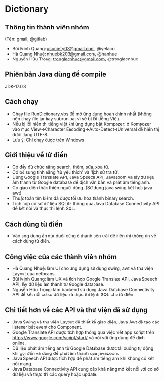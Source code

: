 # Dictionary



## Thông tin thành viên nhóm
(Tên: gmail, @gitlab)
- Bùi Minh Quang: usociety03@gmail.com, @yelaco
- Hà Quang Nhuệ: nhuebk203@gmail.com, @hanhue
- Nguyễn Hữu Trong: tronglacnhue@gmail.com, @tronglacnhue

## Phiên bản Java dùng để compile
JDK-17.0.3

## Cách chạy

- Chạy file RunDictionary.vbs để mở ứng dụng hoàn chỉnh nhất (không nên chạy file jar hay subrun.bat vì sẽ bị lỗi tiếng Việt).
- Nếu bị lỗi hiển thị tiếng việt khi ứng dụng bật Kompozer: ở Kompozer vào mục View->Character Encoding->Auto-Detect->Universal để hiển thị dưới dạng UTF-8.
- Lưu ý: Chỉ chạy được trên Windows

## Giới thiệu về từ điển

- Có đầy đủ chức năng search, thêm, sửa, xóa từ.
- Có bổ sung tính năng 'từ yêu thích' và 'lịch sử tra từ'.
- Dùng Google Translate API, Java Speech API, Javazoom và lấy dữ liệu âm thanh từ Google database để dịch văn bản và phát âm tiếng anh.
- Có giao diện thân thiện người dùng. (Sử dụng java swing kết hợp java awt)
- Thuật toán tìm kiếm đã được tối ưu hóa thành binary search.
- Tích hợp cơ sở dữ liệu SQLite thông qua Java Database Connectivity API để kết nối và thực thi lệnh SQL.
## Cách dùng từ điển

- Vào ứng dụng ấn nút dưới cùng ở thanh bên trái để hiển thị thông tin về cách dùng từ điển.

## Công việc của các thành viên nhóm

- Hà Quang Nhuệ: làm UI cho ứng dụng sử dụng swing, awt và thư viện Layout của netbeans.
- Bùi Minh Quang: làm UX và tích hợp Google Translate API, Java Speech API, lấy dữ liệu âm thanh từ Google database.
- Nguyễn Hữu Trọng: làm backend sử dụng Java Database Connectivity API để kết nối cơ sơ dữ liệu và thực thi lệnh SQL cho từ điển.

## Chi tiết hơn về các API và thư viện đã sử dụng

- Java Swing và thư viện Layout để thiết kế giao diện, Java Awt để tạo các listener bắt event cho Component.
- Google Translate API được tích hợp thông qua việc viết app script trên https://www.google.com/script/start/ và nối với ứng dụng để dịch online.
- Dữ liệu phát âm tiếng anh từ Google Database được tải xuống tự động khi gọi đến và dùng để phát âm thanh qua javazoom.
- Java Speech API được tích hợp để phát âm tiếng anh khi không có kết nối mạng.
- Java Database Connectivity API cung cấp khả năng mở kết nối với cơ sở dữ liệu và thực thi các query hoặc update.
